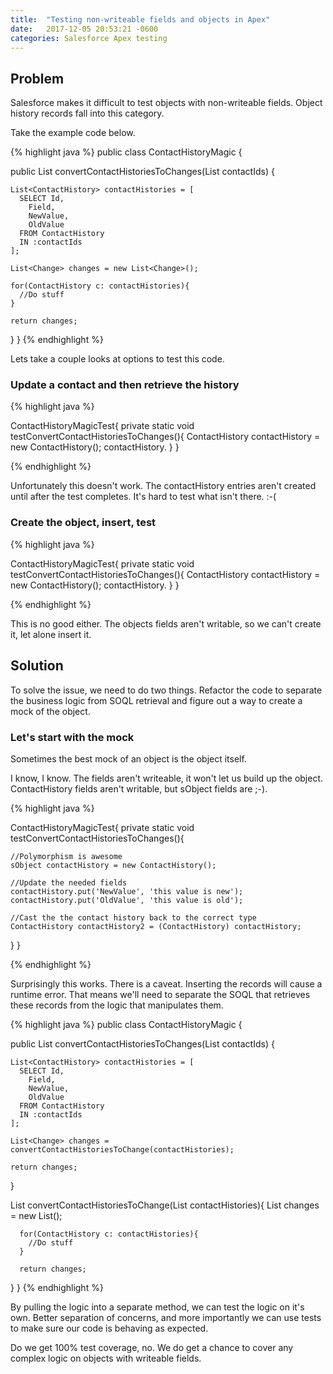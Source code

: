 ```yaml
---
title:  "Testing non-writeable fields and objects in Apex"
date:   2017-12-05 20:53:21 -0600
categories: Salesforce Apex testing
---
```


## Problem

Salesforce makes it difficult to test objects with non-writeable fields. Object history records fall into this category.

Take the example code below.

{% highlight java %}
public class ContactHistoryMagic {

  public List<Change> convertContactHistoriesToChanges(List<String> contactIds) {
    
    List<ContactHistory> contactHistories = [
      SELECT Id, 
        Field, 
        NewValue, 
        OldValue
      FROM ContactHistory
      IN :contactIds
    ];

    List<Change> changes = new List<Change>();

    for(ContactHistory c: contactHistories){
      //Do stuff
    }

    return changes;
  }
}
{% endhighlight %}

Lets take a couple looks at options to test this code.

### Update a contact and then retrieve the history
{% highlight java %}

ContactHistoryMagicTest{
  private static void testConvertContactHistoriesToChanges(){
    ContactHistory contactHistory = new ContactHistory();
    contactHistory.
  }
}

{% endhighlight %}

Unfortunately this doesn't work. The contactHistory entries aren't created until after the test completes. It's hard to test what isn't there. :-(

### Create the object, insert, test
{% highlight java %}

ContactHistoryMagicTest{
  private static void testConvertContactHistoriesToChanges(){
    ContactHistory contactHistory = new ContactHistory();
    contactHistory.
  }
}

{% endhighlight %}

This is no good either. The objects fields aren't writable, so we can't create it, let alone insert it.

## Solution

To solve the issue, we need to do two things. Refactor the code to separate the business logic from SOQL retrieval and figure out a way to create a mock of the object.

### Let's start with the mock

Sometimes the best mock of an object is the object itself.

I know, I know. The fields aren't writeable, it won't let us build up the object. ContactHistory fields aren't writable, but sObject fields are ;-).

{% highlight java %}

ContactHistoryMagicTest{
  private static void testConvertContactHistoriesToChanges(){
    
    //Polymorphism is awesome
    sObject contactHistory = new ContactHistory();
    
    //Update the needed fields
    contactHistory.put('NewValue', 'this value is new');
    contactHistory.put('OldValue', 'this value is old');
    
    //Cast the the contact history back to the correct type
    ContactHistory contactHistory2 = (ContactHistory) contactHistory;

  }
}

{% endhighlight %}

Surprisingly this works. There is a caveat. Inserting the records will cause a runtime error. That means we'll need to separate the SOQL that retrieves these records from the logic that manipulates them.

{% highlight java %}
public class ContactHistoryMagic {

  public List<Change> convertContactHistoriesToChanges(List<String> contactIds) {
    
    List<ContactHistory> contactHistories = [
      SELECT Id, 
        Field, 
        NewValue, 
        OldValue
      FROM ContactHistory
      IN :contactIds
    ];

    List<Change> changes = convertContactHistoriesToChange(contactHistories);

    return changes;
  }

  List<Change> convertContactHistoriesToChange(List<ContactHistory> contactHistories){
      List<Change> changes = new List<Change>();
      
      for(ContactHistory c: contactHistories){
        //Do stuff
      }

      return changes;
  }
}
{% endhighlight %}

By pulling the logic into a separate method, we can test the logic on it's own. Better separation of concerns, and more importantly we can use tests to make sure our code is behaving as expected.

Do we get 100% test coverage, no. We do get a chance to cover any complex logic on objects with writeable fields.